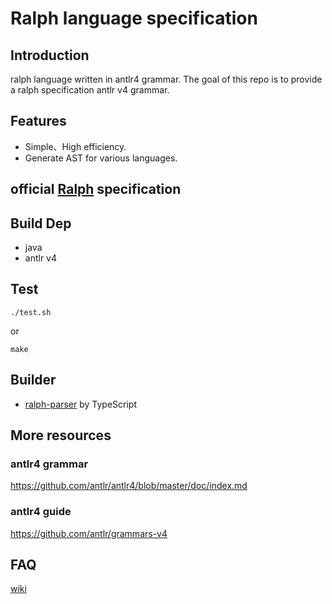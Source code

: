 # Ralph language specification

## Introduction
ralph language written in antlr4 grammar. The goal of this repo is to provide a ralph specification antlr v4 grammar.
## Features
* Simple、High efficiency.
* Generate AST for various languages.

## official [Ralph](https://github.com/alephium/alephium/tree/master/protocol/src/main/scala/org/alephium/protocol/vm/lang) specification

## Build Dep
* java
* antlr v4

## Test
```shell
./test.sh
```
 or
```shell
make
```

## Builder
* [ralph-parser](https://github.com/suyanlong/ralph-parser-ts) by TypeScript

## More resources
### antlr4 grammar
https://github.com/antlr/antlr4/blob/master/doc/index.md

### antlr4 guide

https://github.com/antlr/grammars-v4

## FAQ

[wiki](https://github.com/suyanlong/ralph-antlr4/wiki)



